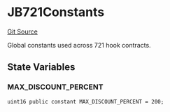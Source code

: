 # JB721Constants
[Git Source](https://github.com/Bananapus/nana-721-hook/blob/e813fb5b7d17cd3d18023137d70a7b2f3911ad99/src/libraries/JB721Constants.sol)

Global constants used across 721 hook contracts.


## State Variables
### MAX_DISCOUNT_PERCENT

```solidity
uint16 public constant MAX_DISCOUNT_PERCENT = 200;
```


